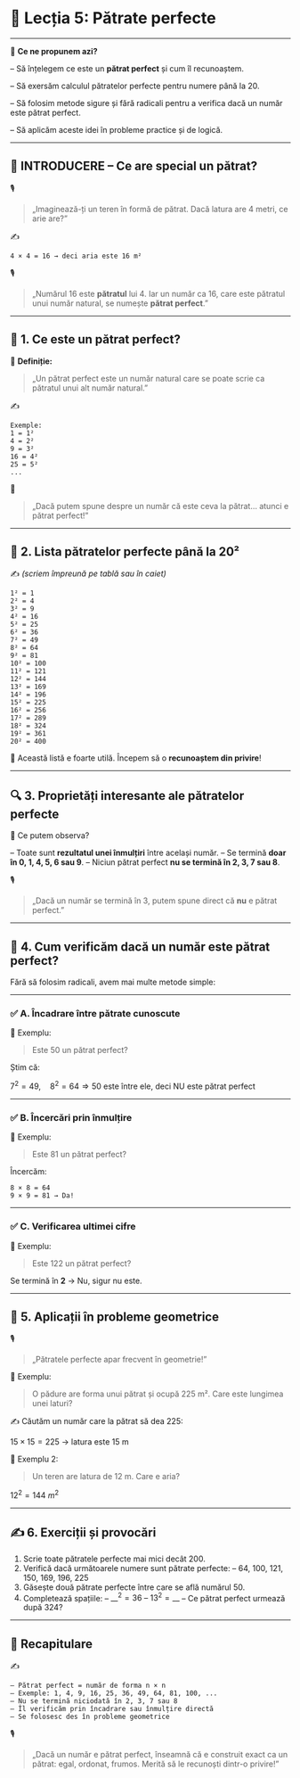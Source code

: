 # 📘 Lecția 5: Pătrate perfecte

------

🎯 **Ce ne propunem azi?**

– Să înțelegem ce este un **pătrat perfect** și cum îl recunoaștem.

 – Să exersăm calculul pătratelor perfecte pentru numere până la 20.

 – Să folosim metode sigure și fără radicali pentru a verifica dacă un număr este pătrat perfect.

 – Să aplicăm aceste idei în probleme practice și de logică.

------

## 🔔 INTRODUCERE – Ce are special un pătrat?

🎙️

> „Imaginează-ți un teren în formă de pătrat. Dacă latura are 4 metri, ce arie are?”

✍️

```
4 × 4 = 16 → deci aria este 16 m²
```

🎙️

> „Numărul 16 este **pătratul** lui 4. Iar un număr ca 16, care este pătratul unui număr natural, se numește **pătrat perfect**.”

------

## 🔹 1. Ce este un pătrat perfect?

📘 **Definiție:**

> „Un pătrat perfect este un număr natural care se poate scrie ca pătratul unui alt număr natural.”

✍️

```
Exemple:
1 = 1²
4 = 2²
9 = 3²
16 = 4²
25 = 5²
...
```

🎯

> „Dacă putem spune despre un număr că este ceva la pătrat… atunci e pătrat perfect!”

------

## 🔢 2. Lista pătratelor perfecte până la 20²

✍️ *(scriem împreună pe tablă sau în caiet)*

```
1² = 1  
2² = 4  
3² = 9  
4² = 16  
5² = 25  
6² = 36  
7² = 49  
8² = 64  
9² = 81  
10² = 100  
11² = 121  
12² = 144  
13² = 169  
14² = 196  
15² = 225  
16² = 256  
17² = 289  
18² = 324  
19² = 361  
20² = 400
```

📌 Această listă e foarte utilă. Începem să o **recunoaștem din privire**!

------

## 🔍 3. Proprietăți interesante ale pătratelor perfecte

🧠 Ce putem observa?

– Toate sunt **rezultatul unei înmulțiri** între același număr.
 – Se termină **doar în 0, 1, 4, 5, 6 sau 9**.
 – Niciun pătrat perfect **nu se termină în 2, 3, 7 sau 8**.

🎙️

> „Dacă un număr se termină în 3, putem spune direct că **nu** e pătrat perfect.”

------

## 🔎 4. Cum verificăm dacă un număr este pătrat perfect?

Fără să folosim radicali, avem mai multe metode simple:

------

### ✅ A. Încadrare între pătrate cunoscute

📘 Exemplu:

> Este 50 un pătrat perfect?

Știm că:

$7^2 = 49,\quad 8^2 = 64 \Rightarrow 50$ este între ele, deci NU este pătrat perfect

------

### ✅ B. Încercări prin înmulțire

📘 Exemplu:

> Este 81 un pătrat perfect?

Încercăm:

```
8 × 8 = 64  
9 × 9 = 81 → Da!
```

------

### ✅ C. Verificarea ultimei cifre

📘 Exemplu:

> Este 122 un pătrat perfect?

Se termină în **2** → Nu, sigur nu este.

------

## 🧱 5. Aplicații în probleme geometrice

🎙️

> „Pătratele perfecte apar frecvent în geometrie!”

📘 Exemplu:

> O pădure are forma unui pătrat și ocupă 225 m². Care este lungimea unei laturi?

✍️
 Căutăm un număr care la pătrat să dea 225:

$15 × 15 = 225$ → latura este 15 m

📘 Exemplu 2:

> Un teren are latura de 12 m. Care e aria?

$12^2 = 144\ m^2$

------

## ✍️ 6. Exerciții și provocări

1. Scrie toate pătratele perfecte mai mici decât 200.
2. Verifică dacă următoarele numere sunt pătrate perfecte:
    – 64, 100, 121, 150, 169, 196, 225
3. Găsește două pătrate perfecte între care se află numărul 50.
4. Completează spațiile:
    – $\_\_^2 = 36$
    – $13^2 = \_\_$
    – Ce pătrat perfect urmează după 324?

------

## 🔁 Recapitulare

✍️

```
– Pătrat perfect = număr de forma n × n  
– Exemple: 1, 4, 9, 16, 25, 36, 49, 64, 81, 100, ...  
– Nu se termină niciodată în 2, 3, 7 sau 8  
– Îl verificăm prin încadrare sau înmulțire directă  
– Se folosesc des în probleme geometrice
```

🎙️

> „Dacă un număr e pătrat perfect, înseamnă că e construit exact ca un pătrat: egal, ordonat, frumos. Merită să le recunoști dintr-o privire!”
